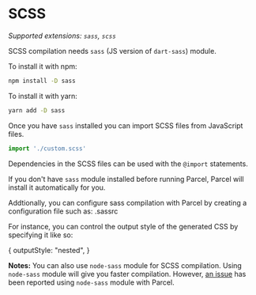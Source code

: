 # SCSS

_Supported extensions: `sass`, `scss`_

SCSS compilation needs `sass` (JS version of `dart-sass`) module. 

To install it with npm:

```bash
npm install -D sass
```

To install it with yarn:

```bash
yarn add -D sass
```

Once you have `sass` installed you can import SCSS files from JavaScript files.

```javascript
import './custom.scss'
```

Dependencies in the SCSS files can be used with the `@import` statements.

If you don't have `sass` module installed before running Parcel, Parcel will install it automatically for you.

Addtionally, you can configure sass compilation with Parcel by creating a configuration file such as: .sassrc

For instance, you can control the output style of the generated CSS by specifying it like so:

{
  outputStyle: "nested",
}


**Notes:** You can also use `node-sass` module for SCSS compilation. Using `node-sass` module will give you faster compilation. However, [an issue](https://github.com/parcel-bundler/parcel/issues/1836) has been reported using `node-sass` module with Parcel.

